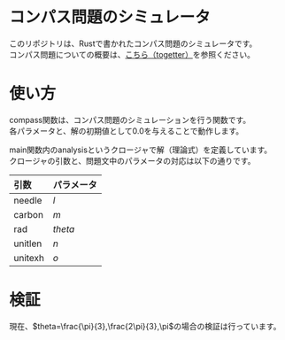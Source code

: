 # コンパス問題のシミュレータ
このリポジトリは、Rustで書かれたコンパス問題のシミュレータです。  
コンパス問題についての概要は、[こちら（togetter）](http://togetter.com/li/1047478)を参照ください。

# 使い方
compass関数は、コンパス問題のシミュレーションを行う関数です。  
各パラメータと、解の初期値として0.0を与えることで動作します。

main関数内のanalysisというクロージャで解（理論式）を定義しています。  
クロージャの引数と、問題文中のパラメータの対応は以下の通りです。

|引数|パラメータ|
|:---|:--------|
|needle|$l$|
|carbon|$m$|
|rad|$theta$|
|unitlen|$n$|
|unitexh|$o$|

# 検証
現在、$theta=\frac{\pi}{3},\frac{2\pi}{3},\pi$の場合の検証は行っています。